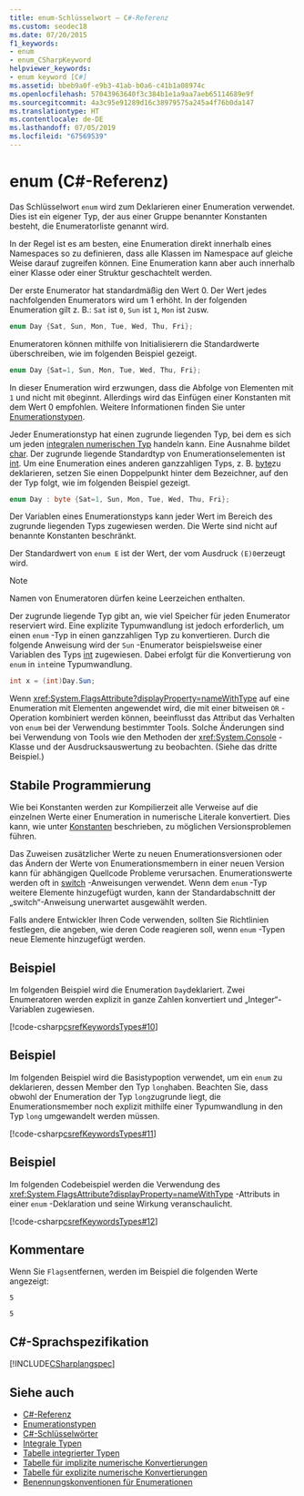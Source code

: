 ```yaml
---
title: enum-Schlüsselwort – C#-Referenz
ms.custom: seodec18
ms.date: 07/20/2015
f1_keywords:
- enum
- enum_CSharpKeyword
helpviewer_keywords:
- enum keyword [C#]
ms.assetid: bbeb9a0f-e9b3-41ab-b0a6-c41b1a08974c
ms.openlocfilehash: 57043963640f3c384b1e1a9aa7aeb65114689e9f
ms.sourcegitcommit: 4a3c95e91289d16c38979575a245a4f76b0da147
ms.translationtype: HT
ms.contentlocale: de-DE
ms.lasthandoff: 07/05/2019
ms.locfileid: "67569539"
---
```

# <a name="enum-c-reference"></a>enum (C#-Referenz)

Das Schlüsselwort `enum` wird zum Deklarieren einer Enumeration verwendet. Dies ist ein eigener Typ, der aus einer Gruppe benannter Konstanten besteht, die Enumeratorliste genannt wird.

In der Regel ist es am besten, eine Enumeration direkt innerhalb eines Namespaces so zu definieren, dass alle Klassen im Namespace auf gleiche Weise darauf zugreifen können. Eine Enumeration kann aber auch innerhalb einer Klasse oder einer Struktur geschachtelt werden.

Der erste Enumerator hat standardmäßig den Wert 0. Der Wert jedes nachfolgenden Enumerators wird um 1 erhöht. In der folgenden Enumeration gilt z. B.: `Sat` ist `0`, `Sun` ist `1`, `Mon` ist `2`usw.

```csharp
enum Day {Sat, Sun, Mon, Tue, Wed, Thu, Fri};
```

Enumeratoren können mithilfe von Initialisierern die Standardwerte überschreiben, wie im folgenden Beispiel gezeigt.

```csharp
enum Day {Sat=1, Sun, Mon, Tue, Wed, Thu, Fri};
```

In dieser Enumeration wird erzwungen, dass die Abfolge von Elementen mit `1` und nicht mit `0`beginnt. Allerdings wird das Einfügen einer Konstanten mit dem Wert 0 empfohlen. Weitere Informationen finden Sie unter [Enumerationstypen](../../programming-guide/enumeration-types.md).

Jeder Enumerationstyp hat einen zugrunde liegenden Typ, bei dem es sich um jeden [integralen numerischen Typ](../builtin-types/integral-numeric-types.md) handeln kann. Eine Ausnahme bildet [char](char.md). Der zugrunde liegende Standardtyp von Enumerationselementen ist [int](../builtin-types/integral-numeric-types.md). Um eine Enumeration eines anderen ganzzahligen Typs, z. B. [byte](../builtin-types/integral-numeric-types.md)zu deklarieren, setzen Sie einen Doppelpunkt hinter dem Bezeichner, auf den der Typ folgt, wie im folgenden Beispiel gezeigt.

```csharp
enum Day : byte {Sat=1, Sun, Mon, Tue, Wed, Thu, Fri};
```

Der Variablen eines Enumerationstyps kann jeder Wert im Bereich des zugrunde liegenden Typs zugewiesen werden. Die Werte sind nicht auf benannte Konstanten beschränkt.

Der Standardwert von `enum E` ist der Wert, der vom Ausdruck `(E)0`erzeugt wird.

> [!NOTE]
> Namen von Enumeratoren dürfen keine Leerzeichen enthalten.

Der zugrunde liegende Typ gibt an, wie viel Speicher für jeden Enumerator reserviert wird. Eine explizite Typumwandlung ist jedoch erforderlich, um einen `enum` -Typ in einen ganzzahligen Typ zu konvertieren. Durch die folgende Anweisung wird der `Sun` -Enumerator beispielsweise einer Variablen des Typs [int](../builtin-types/integral-numeric-types.md) zugewiesen. Dabei erfolgt für die Konvertierung von `enum` in `int`eine Typumwandlung.

```csharp
int x = (int)Day.Sun;
```

Wenn <xref:System.FlagsAttribute?displayProperty=nameWithType> auf eine Enumeration mit Elementen angewendet wird, die mit einer bitweisen `OR` -Operation kombiniert werden können, beeinflusst das Attribut das Verhalten von `enum` bei der Verwendung bestimmter Tools. Solche Änderungen sind bei Verwendung von Tools wie den Methoden der <xref:System.Console> -Klasse und der Ausdrucksauswertung zu beobachten. (Siehe das dritte Beispiel.)

## <a name="robust-programming"></a>Stabile Programmierung

Wie bei Konstanten werden zur Kompilierzeit alle Verweise auf die einzelnen Werte einer Enumeration in numerische Literale konvertiert. Dies kann, wie unter [Konstanten](../../programming-guide/classes-and-structs/constants.md) beschrieben, zu möglichen Versionsproblemen führen.

Das Zuweisen zusätzlicher Werte zu neuen Enumerationsversionen oder das Ändern der Werte von Enumerationsmembern in einer neuen Version kann für abhängigen Quellcode Probleme verursachen. Enumerationswerte werden oft in [switch](switch.md) -Anweisungen verwendet. Wenn dem `enum` -Typ weitere Elemente hinzugefügt wurden, kann der Standardabschnitt der „switch“-Anweisung unerwartet ausgewählt werden.

Falls andere Entwickler Ihren Code verwenden, sollten Sie Richtlinien festlegen, die angeben, wie deren Code reagieren soll, wenn `enum` -Typen neue Elemente hinzugefügt werden.

## <a name="example"></a>Beispiel

Im folgenden Beispiel wird die Enumeration `Day`deklariert. Zwei Enumeratoren werden explizit in ganze Zahlen konvertiert und „Integer“-Variablen zugewiesen.

[!code-csharp[csrefKeywordsTypes#10](~/samples/snippets/csharp/VS_Snippets_VBCSharp/csrefKeywordsTypes/CS/keywordsTypes.cs#10)]

## <a name="example"></a>Beispiel

Im folgenden Beispiel wird die Basistypoption verwendet, um ein `enum` zu deklarieren, dessen Member den Typ `long`haben. Beachten Sie, dass obwohl der Enumeration der Typ `long`zugrunde liegt, die Enumerationsmember noch explizit mithilfe einer Typumwandlung in den Typ `long` umgewandelt werden müssen.

[!code-csharp[csrefKeywordsTypes#11](~/samples/snippets/csharp/VS_Snippets_VBCSharp/csrefKeywordsTypes/CS/keywordsTypes.cs#11)]

## <a name="example"></a>Beispiel

Im folgenden Codebeispiel werden die Verwendung des <xref:System.FlagsAttribute?displayProperty=nameWithType> -Attributs in einer `enum` -Deklaration und seine Wirkung veranschaulicht.

[!code-csharp[csrefKeywordsTypes#12](~/samples/snippets/csharp/VS_Snippets_VBCSharp/csrefKeywordsTypes/CS/keywordsTypes.cs#12)]

## <a name="comments"></a>Kommentare

Wenn Sie `Flags`entfernen, werden im Beispiel die folgenden Werte angezeigt:

`5`

`5`

## <a name="c-language-specification"></a>C#-Sprachspezifikation

[!INCLUDE[CSharplangspec](~/includes/csharplangspec-md.md)]

## <a name="see-also"></a>Siehe auch

- [C#-Referenz](../index.md)
- [Enumerationstypen](../../programming-guide/enumeration-types.md)
- [C#-Schlüsselwörter](index.md)
- [Integrale Typen](../../../csharp/language-reference/builtin-types/integral-numeric-types.md)
- [Tabelle integrierter Typen](built-in-types-table.md)
- [Tabelle für implizite numerische Konvertierungen](implicit-numeric-conversions-table.md)
- [Tabelle für explizite numerische Konvertierungen](explicit-numeric-conversions-table.md)
- [Benennungskonventionen für Enumerationen](../../../standard/design-guidelines/names-of-classes-structs-and-interfaces.md#naming-enumerations)
